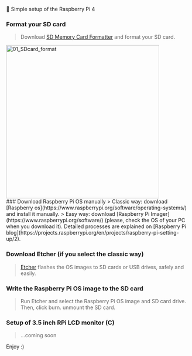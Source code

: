 :black_heart: Simple setup of the Raspberry Pi 4

### Format your SD card 
> Download [SD Memory Card Formatter](https://www.sdcard.org/downloads/formatter/eula_mac/index.html) and format your SD card.
<div>
  <img width="418" alt="01_SDcard_format" src="https://user-images.githubusercontent.com/40614421/100288068-2d71a100-2f76-11eb-907b-50c5cce93dc0.png">
  </div>
### Download Raspberry Pi OS manually 
> Classic way: download [Raspberry os](https://www.raspberrypi.org/software/operating-systems/) and install it manually. 
> Easy way: download [Raspberry Pi Imager](https://www.raspberrypi.org/software/) (please, check the OS of your PC when you download it). Detailed processes are explained on [Raspberry Pi blog](https://projects.raspberrypi.org/en/projects/raspberry-pi-setting-up/2).

### Download Etcher (if you select the classic way)
> [Etcher](https://www.balena.io/etcher/) flashes the OS images to SD cards or USB drives, safely and easily. 

### Write the Raspberry Pi OS image to the SD card
> Run Etcher and select the Raspberry Pi OS image and SD card drive. Then, click burn.
> unmount the SD card.

### Setup of 3.5 inch RPi LCD monitor (C)
> ...coming soon

Enjoy :)
